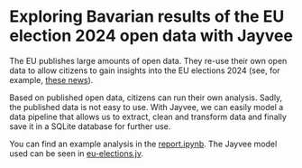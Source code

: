 # Exploring Bavarian results of the EU election 2024 open data with Jayvee
The EU publishes large amounts of open data. They re-use their own open data to allow citizens to gain insights into the EU elections 2024 (see, for example, [these news](https://data.europa.eu/en/news-events/news/eu-election-results-are-here-learn-how-votes-are-distributed)).

Based on published open data, citizens can run their own analysis. Sadly, the published data is not easy to use. With Jayvee, we can easily model a data pipeline that allows us to extract, clean and transform data and finally save it in a SQLite database for further use.

You can find an example analysis in the [report.ipynb](report.ipynb). The Jayvee model used can be seen in [eu-elections.jv](eu-elections.jv).